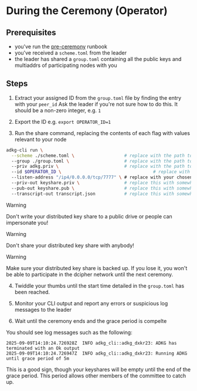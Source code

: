 # During the Ceremony (Operator)

## Prerequisites
- you've run the [pre-ceremony](./pre-ceremony-operator.md) runbook
- you've received a `scheme.toml` from the leader
- the leader has shared a `group.toml` containing all the public keys and multiaddrs of participating nodes with you

## Steps
1. Extract your assigned ID from the `group.toml` file by finding the entry with your `peer_id`
Ask the leader if you're not sure how to do this.
It should be a non-zero integer, e.g. `1`

2. Export the ID 
e.g. `export OPERATOR_ID=1`

3. Run the share command, replacing the contents of each flag with values relevant to your node
```bash
adkg-cli run \
  --scheme ./scheme.toml \                   # replace with the path to the scheme.toml file the leader gave you
  --group ./group.toml \                     # replace with the path to the group.toml the leader gave you
  --priv adkg.priv \                         # replace with the path to your private key file
  --id $OPERATOR_ID \                                   # replace with your assigned ID
  --listen-address "/ip4/0.0.0.0/tcp/7777" \ # replace with your chosen multiaddr
  --priv-out keyshare.priv \                 # replace this with somewhere you can store your shared keys
  --pub-out keyshare.pub \                   # replace this with somewhere you can store your shared keys
  --transcript-out transcript.json           # replace this with somewhere you can store a transcript in case somebody fails to join

```

> [!WARNING]  
> Don't write your distributed key share to a public drive or people can impersonate you!

> [!WARNING]  
> Don't share your distributed key share with anybody!

> [!WARNING]  
> Make sure your distributed key share is backed up. If you lose it, you won't be able to participate in the dcipher network until the next ceremony.

4. Twiddle your thumbs until the start time detailed in the `group.toml` has been reached.

5. Monitor your CLI output and report any errors or suspicious log messages to the leader

6. Wait until the ceremony ends and the grace period is compelte

You should see log messages such as the following:
```
2025-09-09T14:10:24.726928Z  INFO adkg_cli::adkg_dxkr23: ADKG has terminated with an Ok output
2025-09-09T14:10:24.726947Z  INFO adkg_cli::adkg_dxkr23: Running ADKG until grace period of 5m
```
This is a good sign, though your keyshares will be empty until the end of the grace period. This period allows other members of the committee to catch up.
